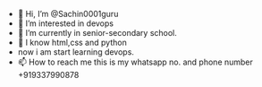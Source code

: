 - 👋 Hi, I’m @Sachin0001guru
- 👀 I’m interested in devops
- 🌱 I’m currently in senior-secondary school.
- 💞️ I know html,css and python
- now i am start learning devops.
- 📫 How to reach me this is my whatsapp no. and phone number +919337990878

<!---
Sachin0001guru/Sachin0001guru is a ✨ special ✨ repository because its `README.md` (this file) appears on your GitHub profile.
You can click the Preview link to take a look at your changes.
--->
